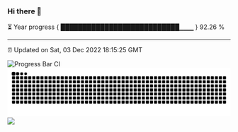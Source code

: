 ### Hi there 👋

⏳ Year progress { ███████████████████████████▁▁▁ } 92.26 %

---

⏰ Updated on Sat, 03 Dec 2022 18:15:25 GMT

![Progress Bar CI](https://github.com/liununu/liununu/workflows/Progress%20Bar%20CI/badge.svg)![](https://raw.githubusercontent.com/L1cardo/L1cardo/main/assets/github-contribution-grid-snake.svg)![](https://raw.githubusercontent.com/seesaws/seesaws/main/assets/github-contribution-grid-snake.svg)
